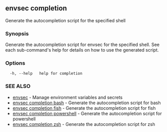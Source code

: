 ## envsec completion

Generate the autocompletion script for the specified shell

### Synopsis

Generate the autocompletion script for envsec for the specified shell.
See each sub-command's help for details on how to use the generated script.


### Options

```
  -h, --help   help for completion
```

### SEE ALSO

* [envsec](envsec.md)	 - Manage environment variables and secrets
* [envsec completion bash](envsec_completion_bash.md)	 - Generate the autocompletion script for bash
* [envsec completion fish](envsec_completion_fish.md)	 - Generate the autocompletion script for fish
* [envsec completion powershell](envsec_completion_powershell.md)	 - Generate the autocompletion script for powershell
* [envsec completion zsh](envsec_completion_zsh.md)	 - Generate the autocompletion script for zsh

